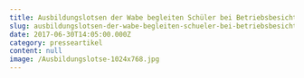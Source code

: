 ```yaml
---
title: Ausbildungslotsen der Wabe begleiten Schüler bei Betriebsbesichtigungen
slug: ausbildungslotsen-der-wabe-begleiten-schueler-bei-betriebsbesichtigungen
date: 2017-06-30T14:05:00.000Z
category: presseartikel
content: null
image: /Ausbildungslotse-1024x768.jpg
---
```


